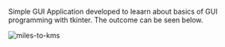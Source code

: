 Simple GUI Application developed to leaarn about basics of GUI programming with tkinter.
The outcome can be seen below.

![miles-to-kms](https://user-images.githubusercontent.com/47264501/124287433-9f921000-db6d-11eb-84fd-8780343502ee.gif)

